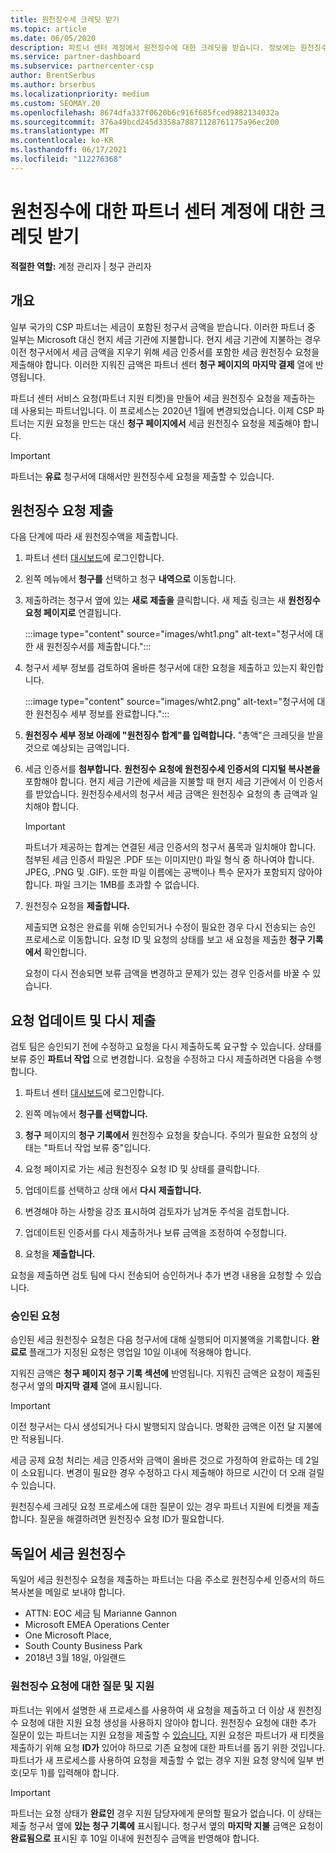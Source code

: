 ```yaml
---
title: 원천징수세 크레딧 받기
ms.topic: article
ms.date: 06/05/2020
description: 파트너 센터 계정에서 원천징수에 대한 크레딧을 받습니다. 정보에는 원천징수 요청을 제출하는 단계가 포함됩니다.
ms.service: partner-dashboard
ms.subservice: partnercenter-csp
author: BrentSerbus
ms.author: brserbus
ms.localizationpriority: medium
ms.custom: SEOMAY.20
ms.openlocfilehash: 8674dfa337f0620b6c916f685fced9882134032a
ms.sourcegitcommit: 376a49bcd245d3358a78871128761175a96ec200
ms.translationtype: MT
ms.contentlocale: ko-KR
ms.lasthandoff: 06/17/2021
ms.locfileid: "112276368"
---
```

# <a name="receive-credit-on-your-partner-center-account-for-tax-withholding"></a>원천징수에 대한 파트너 센터 계정에 대한 크레딧 받기

**적절한 역할:** 계정 관리자 | 청구 관리자

## <a name="overview"></a>개요

일부 국가의 CSP 파트너는 세금이 포함된 청구서 금액을 받습니다. 이러한 파트너 중 일부는 Microsoft 대신 현지 세금 기관에 지불합니다. 현지 세금 기관에 지불하는 경우 이전 청구서에서 세금 금액을 지우기 위해 세금 인증서를 포함한 세금 원천징수 요청을 제출해야 합니다. 이러한 지워진 금액은 파트너 센터 **청구 페이지의** **마지막 결제** 열에 반영됩니다.

파트너 센터 서비스 요청(파트너 지원 티켓)을 만들어 세금 원천징수 요청을 제출하는 데 사용되는 파트너입니다. 이 프로세스는 2020년 1월에 변경되었습니다. 이제 CSP 파트너는 지원 요청을 만드는 대신 **청구 페이지에서** 세금 원천징수 요청을 제출해야 합니다.

> [!IMPORTANT]
> 파트너는 **유료** 청구서에 대해서만 원천징수세 요청을 제출할 수 있습니다.

## <a name="submit-a-tax-withholding-request"></a>원천징수 요청 제출

다음 단계에 따라 새 원천징수액을 제출합니다.

1. 파트너 센터 [대시보드](https://partner.microsoft.com/dashboard/home)에 로그인합니다.

2. 왼쪽 메뉴에서 **청구를** 선택하고 청구 **내역으로** 이동합니다.

3. 제출하려는 청구서 옆에 있는 **새로 제출을** 클릭합니다. 새 제출 링크는 새 **원천징수 요청 페이지로** 연결됩니다.

   :::image type="content" source="images/wht1.png" alt-text="청구서에 대한 새 원천징수서를 제출합니다.":::

4. 청구서 세부 정보를 검토하여 올바른 청구서에 대한 요청을 제출하고 있는지 확인합니다.

   :::image type="content" source="images/wht2.png" alt-text="청구서에 대한 원천징수 세부 정보를 완료합니다.":::

5. **원천징수 세부 정보 아래에 "원천징수 합계"를 입력합니다.** "총액"은 크레딧을 받을 것으로 예상되는 금액입니다.

6. 세금 인증서를 **첨부합니다.** **원천징수 요청에 원천징수세 인증서의** **디지털 복사본을** 포함해야 합니다. 현지 세금 기관에 세금을 지불할 때 현지 세금 기관에서 이 인증서를 받았습니다. 원천징수세서의 청구서 세금 금액은 원천징수 요청의 총 금액과 일치해야 합니다.

   > [!IMPORTANT]
   > 파트너가 제공하는 합계는 연결된 세금 인증서의 청구서 품목과 일치해야 합니다. 첨부된 세금 인증서 파일은 .PDF 또는 이미지만() 파일 형식 중 하나여야 합니다. JPEG, .PNG 및 .GIF). 또한 파일 이름에는 공백이나 특수 문자가 포함되지 않아야 합니다. 파일 크기는 1MB를 초과할 수 없습니다.

7. 원천징수 요청을 **제출합니다.**

   제출되면 요청은 완료를 위해 승인되거나 수정이 필요한 경우 다시 전송되는 승인 프로세스로 이동합니다. 요청 ID 및 요청의 상태를 보고 새 요청을 제출한 **청구 기록에서** 확인합니다.

   요청이 다시 전송되면 보류 금액을 변경하고 문제가 있는 경우 인증서를 바꿀 수 있습니다.

## <a name="update-request-and-resubmit"></a>요청 업데이트 및 다시 제출

검토 팀은 승인되기 전에 수정하고 요청을 다시 제출하도록 요구할 수 있습니다. 상태를 보류 중인 **파트너 작업** 으로 변경합니다. 요청을 수정하고 다시 제출하려면 다음을 수행합니다.

1. 파트너 센터 [대시보드](https://partner.microsoft.com/dashboard/home)에 로그인합니다.

2. 왼쪽 메뉴에서 **청구를 선택합니다.**

3. **청구** 페이지의 **청구 기록에서** 원천징수 요청을 찾습니다. 주의가 필요한 요청의 상태는 "파트너 작업 보류 중"입니다.

4. 요청 페이지로 가는 세금 원천징수 요청 ID 및 상태를 클릭합니다.

5. 업데이트를 선택하고 상태 에서 **다시** **제출합니다.**

6. 변경해야 하는 사항을 강조 표시하여 검토자가 남겨둔 주석을 검토합니다.

7. 업데이트된 인증서를 다시 제출하거나 보류 금액을 조정하여 수정합니다.

8. 요청을 **제출합니다.**

요청을 제출하면 검토 팀에 다시 전송되어 승인하거나 추가 변경 내용을 요청할 수 있습니다.

### <a name="approved-requests"></a>승인된 요청

승인된 세금 원천징수 요청은 다음 청구서에 대해 실행되어 미지불액을 기록합니다. **완료로** 플래그가 지정된 요청은 영업일 10일 이내에 적용해야 합니다. 

지워진 금액은 **청구 페이지 청구 기록 섹션에** 반영됩니다. 지워진 금액은 요청이 제출된 청구서 옆의 **마지막 결제** 열에 표시됩니다.

   > [!IMPORTANT]
   > 이전 청구서는 다시 생성되거나 다시 발행되지 않습니다. 명확한 금액은 이전 달 지불에만 적용됩니다.

세금 공제 요청 처리는 세금 인증서와 금액이 올바른 것으로 가정하여 완료하는 데 2일이 소요됩니다. 변경이 필요한 경우 수정하고 다시 제출해야 하므로 시간이 더 오래 걸릴 수 있습니다.

원천징수세 크레딧 요청 프로세스에 대한 질문이 있는 경우 파트너 지원에 티켓을 제출합니다. 질문을 해결하려면 원천징수 요청 ID가 필요합니다.

## <a name="german-tax-withholding"></a>독일어 세금 원천징수

독일어 세금 원천징수 요청을 제출하는 파트너는 다음 주소로 원천징수세 인증서의 하드 복사본을 메일로 보내야 합니다.

- ATTN: EOC 세금 팀 Marianne Gannon
- Microsoft EMEA Operations Center
- One Microsoft Place,
- South County Business Park
- 2018년 3월 18일, 아일랜드

### <a name="questions-and-assistance-for-tax-withholding-requests"></a>원천징수 요청에 대한 질문 및 지원

파트너는 위에서 설명한 새 프로세스를 사용하여 새 요청을 제출하고 더 이상 새 원천징수 요청에 대한 지원 요청 생성을 사용하지 않아야 합니다. 원천징수 요청에 대한 추가 질문이 있는 파트너는 지원 요청을 제출할 수 [있습니다.](https://partner.microsoft.com/dashboard/support/csp/servicerequests/create?stage=2&topicid=9227afa6-babf-3917-acee-67db7860f5ed) 지원 요청은 파트너가 새 티켓을 제출하기 위해 요청 **ID가** 있어야 하므로 기존 요청에 대한 파트너를 돕기 위한 것입니다. 파트너가 새 프로세스를 사용하여 요청을 제출할 수 없는 경우 지원 요청 양식에 일부 번호(모두 1)를 입력해야 합니다. 

   > [!IMPORTANT]
   > 파트너는 요청 상태가 **완료인** 경우 지원 담당자에게 문의할 필요가 없습니다. 이 상태는 제출 청구서 옆에 **있는 청구 기록에** 표시됩니다. 청구서 옆의 **마지막 지불** 금액은 요청이 **완료됨으로** 표시된 후 10일 이내에 원천징수 금액을 반영해야 합니다.
